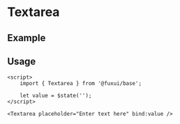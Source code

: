 <script>
	import Example from './Example.svelte';
</script>

# Textarea

## Example

<Example />

## Usage

```svelte
<script>
	import { Textarea } from '@fuxui/base';

	let value = $state('');
</script>

<Textarea placeholder="Enter text here" bind:value />
```
